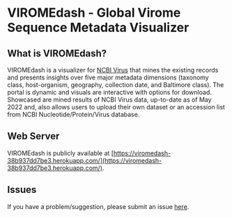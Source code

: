 # VIROMEdash - Global Virome Sequence Metadata Visualizer 

## What is VIROMEdash?

VIROMEdash is a visualizer for [NCBI Virus](https://www.ncbi.nlm.nih.gov/labs/virus/vssi/#/) that mines the existing records and presents insights over five major metadata dimensions (taxonomy class, host-organism, geography, collection date, and Baltimore class). The portal is dynamic and visuals are interactive with options for download. Showcased are mined results of NCBI Virus data, up-to-date as of May 2022 and, also allows users to upload their own dataset or an accession list from NCBI Nucleotide/Protein/Virus database.

## Web Server

VIROMEdash is publicly available at [https://viromedash-38b937dd7be3.herokuapp.com/](https://viromedash-38b937dd7be3.herokuapp.com/).

## Issues

If you have a problem/suggestion, please submit an issue [here](https://github.com/eselimnl/viromedash/issues/new).  
